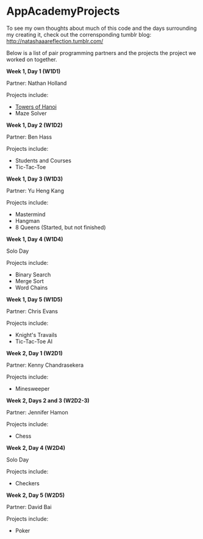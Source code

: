 AppAcademyProjects
==================
To see my own thoughts about much of this code and the days surrounding my creating it, check out the corrensponding tumblr blog: http://natashaaareflection.tumblr.com/

Below is a list of pair programming partners and the projects the project we worked on together.

**Week 1, Day 1 (W1D1)**

Partner: Nathan Holland

Projects include:

* [Towers of Hanoi](https://github.com/NatashaHull/AppAcademyProjects/blob/master/W1D1-Exercises-Projects/hanoi.rb)
* Maze Solver

**Week 1, Day 2 (W1D2)**

Partner: Ben Hass

Projects include:

* Students and Courses
* Tic-Tac-Toe

**Week 1, Day 3 (W1D3)**

Partner: Yu Heng Kang

Projects include:

* Mastermind
* Hangman
* 8 Queens (Started, but not finished)

**Week 1, Day 4 (W1D4)**

Solo Day

Projects include:

* Binary Search
* Merge Sort
* Word Chains

**Week 1, Day 5 (W1D5)**

Partner: Chris Evans

Projects include:

* Knight's Travails
* Tic-Tac-Toe AI

**Week 2, Day 1 (W2D1)**

Partner: Kenny Chandrasekera

Projects include:

* Minesweeper
  
**Week 2, Days 2 and 3 (W2D2-3)**

Partner: Jennifer Hamon

Projects include:

* Chess

**Week 2, Day 4 (W2D4)**

Solo Day

Projects include:

* Checkers

**Week 2, Day 5 (W2D5)**

Partner: David Bai

Projects include:

* Poker
